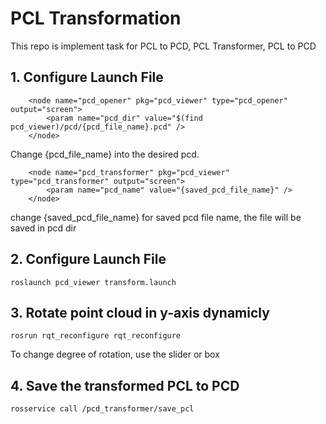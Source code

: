 # PCL Transformation

This repo is implement task for PCL to PCD, PCL Transformer, PCL to PCD 

## 1. Configure Launch File

```
    <node name="pcd_opener" pkg="pcd_viewer" type="pcd_opener" output="screen">
        <param name="pcd_dir" value="$(find pcd_viewer)/pcd/{pcd_file_name}.pcd" />
    </node>
```

Change {pcd_file_name} into the desired pcd.

```
    <node name="pcd_transformer" pkg="pcd_viewer" type="pcd_transformer" output="screen">
        <param name="pcd_name" value="{saved_pcd_file_name}" />
    </node>
```
change {saved_pcd_file_name} for saved pcd file name, the file will be saved in pcd dir

## 2. Configure Launch File

```
roslaunch pcd_viewer transform.launch
```


## 3. Rotate point cloud in y-axis dynamicly

```
rosrun rqt_reconfigure rqt_reconfigure
```
To change degree of rotation, use the slider or box

## 4. Save the transformed PCL to PCD 

```
rosservice call /pcd_transformer/save_pcl
```
